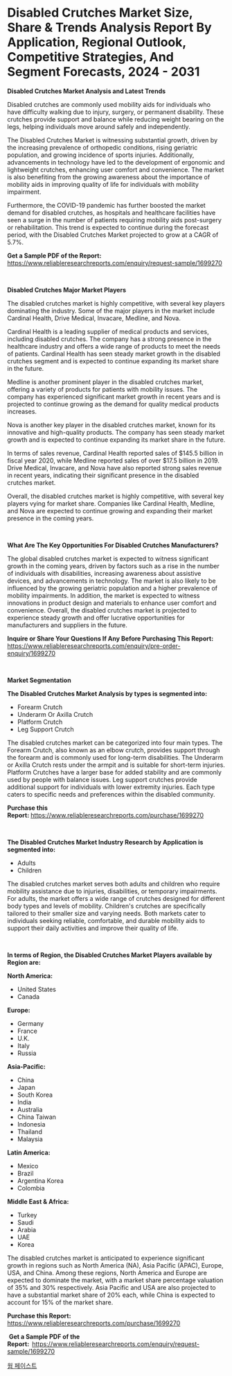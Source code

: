 <p><h1>Disabled Crutches Market Size, Share & Trends Analysis Report By Application, Regional Outlook, Competitive Strategies, And Segment Forecasts, 2024 - 2031</h1></p><p><strong>Disabled Crutches Market Analysis and Latest Trends</strong></p>
<p><p>Disabled crutches are commonly used mobility aids for individuals who have difficulty walking due to injury, surgery, or permanent disability. These crutches provide support and balance while reducing weight bearing on the legs, helping individuals move around safely and independently.</p><p>The Disabled Crutches Market is witnessing substantial growth, driven by the increasing prevalence of orthopedic conditions, rising geriatric population, and growing incidence of sports injuries. Additionally, advancements in technology have led to the development of ergonomic and lightweight crutches, enhancing user comfort and convenience. The market is also benefiting from the growing awareness about the importance of mobility aids in improving quality of life for individuals with mobility impairment.</p><p>Furthermore, the COVID-19 pandemic has further boosted the market demand for disabled crutches, as hospitals and healthcare facilities have seen a surge in the number of patients requiring mobility aids post-surgery or rehabilitation. This trend is expected to continue during the forecast period, with the Disabled Crutches Market projected to grow at a CAGR of 5.7%.</p></p>
<p><strong>Get a Sample PDF of the Report:&nbsp;</strong> <a href="https://www.reliableresearchreports.com/enquiry/request-sample/1699270">https://www.reliableresearchreports.com/enquiry/request-sample/1699270</a></p>
<p>&nbsp;</p>
<p><strong>Disabled Crutches Major Market Players</strong></p>
<p><p>The disabled crutches market is highly competitive, with several key players dominating the industry. Some of the major players in the market include Cardinal Health, Drive Medical, Invacare, Medline, and Nova.</p><p>Cardinal Health is a leading supplier of medical products and services, including disabled crutches. The company has a strong presence in the healthcare industry and offers a wide range of products to meet the needs of patients. Cardinal Health has seen steady market growth in the disabled crutches segment and is expected to continue expanding its market share in the future.</p><p>Medline is another prominent player in the disabled crutches market, offering a variety of products for patients with mobility issues. The company has experienced significant market growth in recent years and is projected to continue growing as the demand for quality medical products increases.</p><p>Nova is another key player in the disabled crutches market, known for its innovative and high-quality products. The company has seen steady market growth and is expected to continue expanding its market share in the future.</p><p>In terms of sales revenue, Cardinal Health reported sales of $145.5 billion in fiscal year 2020, while Medline reported sales of over $17.5 billion in 2019. Drive Medical, Invacare, and Nova have also reported strong sales revenue in recent years, indicating their significant presence in the disabled crutches market.</p><p>Overall, the disabled crutches market is highly competitive, with several key players vying for market share. Companies like Cardinal Health, Medline, and Nova are expected to continue growing and expanding their market presence in the coming years.</p></p>
<p>&nbsp;</p>
<p><strong>What Are The Key Opportunities For Disabled Crutches Manufacturers?</strong></p>
<p><p>The global disabled crutches market is expected to witness significant growth in the coming years, driven by factors such as a rise in the number of individuals with disabilities, increasing awareness about assistive devices, and advancements in technology. The market is also likely to be influenced by the growing geriatric population and a higher prevalence of mobility impairments. In addition, the market is expected to witness innovations in product design and materials to enhance user comfort and convenience. Overall, the disabled crutches market is projected to experience steady growth and offer lucrative opportunities for manufacturers and suppliers in the future.</p></p>
<p><strong>Inquire or Share Your Questions If Any Before Purchasing This Report:</strong> <a href="https://www.reliableresearchreports.com/enquiry/pre-order-enquiry/1699270">https://www.reliableresearchreports.com/enquiry/pre-order-enquiry/1699270</a></p>
<p>&nbsp;</p>
<p><strong>Market Segmentation</strong></p>
<p><strong>The Disabled Crutches Market Analysis by types is segmented into:</strong></p>
<p><ul><li>Forearm Crutch</li><li>Underarm Or Axilla Crutch</li><li>Platform Crutch</li><li>Leg Support Crutch</li></ul></p>
<p><p>The disabled crutches market can be categorized into four main types. The Forearm Crutch, also known as an elbow crutch, provides support through the forearm and is commonly used for long-term disabilities. The Underarm or Axilla Crutch rests under the armpit and is suitable for short-term injuries. Platform Crutches have a larger base for added stability and are commonly used by people with balance issues. Leg support crutches provide additional support for individuals with lower extremity injuries. Each type caters to specific needs and preferences within the disabled community.</p></p>
<p><strong>Purchase this Report:&nbsp;</strong><a href="https://www.reliableresearchreports.com/purchase/1699270">https://www.reliableresearchreports.com/purchase/1699270</a></p>
<p>&nbsp;</p>
<p><strong>The Disabled Crutches Market Industry Research by Application is segmented into:</strong></p>
<p><ul><li>Adults</li><li>Children</li></ul></p>
<p><p>The disabled crutches market serves both adults and children who require mobility assistance due to injuries, disabilities, or temporary impairments. For adults, the market offers a wide range of crutches designed for different body types and levels of mobility. Children's crutches are specifically tailored to their smaller size and varying needs. Both markets cater to individuals seeking reliable, comfortable, and durable mobility aids to support their daily activities and improve their quality of life.</p></p>
<p>&nbsp;</p>
<p><strong>In terms of Region, the Disabled Crutches Market Players available by Region are:</strong></p>
<p>
    <p> <strong> North America: </strong>
        <ul>
            <li>United States</li>
            <li>Canada</li>
        </ul>
        </p> 
    <p> <strong> Europe: </strong>
        <ul>
            <li>Germany</li>
            <li>France</li>
            <li>U.K.</li>
            <li>Italy</li>
            <li>Russia</li>
        </ul>
        </p> 
    <p> <strong> Asia-Pacific: </strong>
        <ul>
            <li>China</li>
            <li>Japan</li>
            <li>South Korea</li>
            <li>India</li>
            <li>Australia</li>
            <li>China Taiwan</li>
            <li>Indonesia</li>
            <li>Thailand</li>
            <li>Malaysia</li>
        </ul>
        </p> 
    <p> <strong> Latin America: </strong>
        <ul>
            <li>Mexico</li>
            <li>Brazil</li>
            <li>Argentina Korea</li>
            <li>Colombia</li>
        </ul>
        </p> 
    <p> <strong> Middle East & Africa: </strong>
        <ul>
            <li>Turkey</li>
            <li>Saudi</li>
            <li>Arabia</li>
            <li>UAE</li>
            <li>Korea</li>
        </ul>
    </p>
    </p>
<p><p>The disabled crutches market is anticipated to experience significant growth in regions such as North America (NA), Asia Pacific (APAC), Europe, USA, and China. Among these regions, North America and Europe are expected to dominate the market, with a market share percentage valuation of 35% and 30% respectively. Asia Pacific and USA are also projected to have a substantial market share of 20% each, while China is expected to account for 15% of the market share.</p></p>
<p><strong>Purchase this Report: </strong><a href="https://www.reliableresearchreports.com/purchase/1699270">https://www.reliableresearchreports.com/purchase/1699270</a></p>
<p>&nbsp;<strong>Get a Sample PDF of the Report:&nbsp;&nbsp;</strong><a href="https://www.reliableresearchreports.com/enquiry/request-sample/1699270">https://www.reliableresearchreports.com/enquiry/request-sample/1699270</a></p>
<p><strong></strong></p>
<p><p><a href="https://github.com/oajzkywllm460/Market-Research-Report-List-1/blob/main/68152792566.md">웜 페이스트</a></p></p>